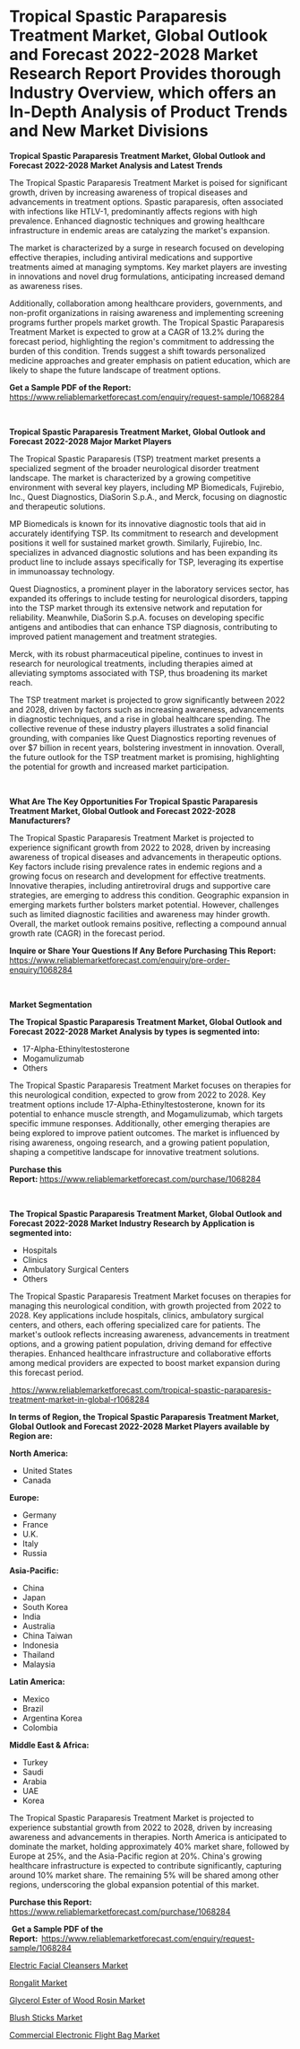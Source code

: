 <p><h1>Tropical Spastic Paraparesis Treatment Market, Global Outlook and Forecast 2022-2028 Market Research Report Provides thorough Industry Overview, which offers an In-Depth Analysis of Product Trends and New Market Divisions</h1></p><p><strong>Tropical Spastic Paraparesis Treatment Market, Global Outlook and Forecast 2022-2028 Market Analysis and Latest Trends</strong></p>
<p><p>The Tropical Spastic Paraparesis Treatment Market is poised for significant growth, driven by increasing awareness of tropical diseases and advancements in treatment options. Spastic paraparesis, often associated with infections like HTLV-1, predominantly affects regions with high prevalence. Enhanced diagnostic techniques and growing healthcare infrastructure in endemic areas are catalyzing the market's expansion.</p><p>The market is characterized by a surge in research focused on developing effective therapies, including antiviral medications and supportive treatments aimed at managing symptoms. Key market players are investing in innovations and novel drug formulations, anticipating increased demand as awareness rises. </p><p>Additionally, collaboration among healthcare providers, governments, and non-profit organizations in raising awareness and implementing screening programs further propels market growth. The Tropical Spastic Paraparesis Treatment Market is expected to grow at a CAGR of 13.2% during the forecast period, highlighting the region's commitment to addressing the burden of this condition. Trends suggest a shift towards personalized medicine approaches and greater emphasis on patient education, which are likely to shape the future landscape of treatment options.</p></p>
<p><strong>Get a Sample PDF of the Report:&nbsp;</strong> <a href="https://www.reliablemarketforecast.com/enquiry/request-sample/1068284">https://www.reliablemarketforecast.com/enquiry/request-sample/1068284</a></p>
<p>&nbsp;</p>
<p><strong>Tropical Spastic Paraparesis Treatment Market, Global Outlook and Forecast 2022-2028 Major Market Players</strong></p>
<p><p>The Tropical Spastic Paraparesis (TSP) treatment market presents a specialized segment of the broader neurological disorder treatment landscape. The market is characterized by a growing competitive environment with several key players, including MP Biomedicals, Fujirebio, Inc., Quest Diagnostics, DiaSorin S.p.A., and Merck, focusing on diagnostic and therapeutic solutions.</p><p>MP Biomedicals is known for its innovative diagnostic tools that aid in accurately identifying TSP. Its commitment to research and development positions it well for sustained market growth. Similarly, Fujirebio, Inc. specializes in advanced diagnostic solutions and has been expanding its product line to include assays specifically for TSP, leveraging its expertise in immunoassay technology.</p><p>Quest Diagnostics, a prominent player in the laboratory services sector, has expanded its offerings to include testing for neurological disorders, tapping into the TSP market through its extensive network and reputation for reliability. Meanwhile, DiaSorin S.p.A. focuses on developing specific antigens and antibodies that can enhance TSP diagnosis, contributing to improved patient management and treatment strategies.</p><p>Merck, with its robust pharmaceutical pipeline, continues to invest in research for neurological treatments, including therapies aimed at alleviating symptoms associated with TSP, thus broadening its market reach.</p><p>The TSP treatment market is projected to grow significantly between 2022 and 2028, driven by factors such as increasing awareness, advancements in diagnostic techniques, and a rise in global healthcare spending. The collective revenue of these industry players illustrates a solid financial grounding, with companies like Quest Diagnostics reporting revenues of over $7 billion in recent years, bolstering investment in innovation. Overall, the future outlook for the TSP treatment market is promising, highlighting the potential for growth and increased market participation.</p></p>
<p>&nbsp;</p>
<p><strong>What Are The Key Opportunities For Tropical Spastic Paraparesis Treatment Market, Global Outlook and Forecast 2022-2028 Manufacturers?</strong></p>
<p><p>The Tropical Spastic Paraparesis Treatment Market is projected to experience significant growth from 2022 to 2028, driven by increasing awareness of tropical diseases and advancements in therapeutic options. Key factors include rising prevalence rates in endemic regions and a growing focus on research and development for effective treatments. Innovative therapies, including antiretroviral drugs and supportive care strategies, are emerging to address this condition. Geographic expansion in emerging markets further bolsters market potential. However, challenges such as limited diagnostic facilities and awareness may hinder growth. Overall, the market outlook remains positive, reflecting a compound annual growth rate (CAGR) in the forecast period.</p></p>
<p><strong>Inquire or Share Your Questions If Any Before Purchasing This Report:</strong> <a href="https://www.reliablemarketforecast.com/enquiry/pre-order-enquiry/1068284">https://www.reliablemarketforecast.com/enquiry/pre-order-enquiry/1068284</a></p>
<p>&nbsp;</p>
<p><strong>Market Segmentation</strong></p>
<p><strong>The Tropical Spastic Paraparesis Treatment Market, Global Outlook and Forecast 2022-2028 Market Analysis by types is segmented into:</strong></p>
<p><ul><li>17-Alpha-Ethinyltestosterone</li><li>Mogamulizumab</li><li>Others</li></ul></p>
<p><p>The Tropical Spastic Paraparesis Treatment Market focuses on therapies for this neurological condition, expected to grow from 2022 to 2028. Key treatment options include 17-Alpha-Ethinyltestosterone, known for its potential to enhance muscle strength, and Mogamulizumab, which targets specific immune responses. Additionally, other emerging therapies are being explored to improve patient outcomes. The market is influenced by rising awareness, ongoing research, and a growing patient population, shaping a competitive landscape for innovative treatment solutions.</p></p>
<p><strong>Purchase this Report:&nbsp;</strong><a href="https://www.reliablemarketforecast.com/purchase/1068284">https://www.reliablemarketforecast.com/purchase/1068284</a></p>
<p>&nbsp;</p>
<p><strong>The Tropical Spastic Paraparesis Treatment Market, Global Outlook and Forecast 2022-2028 Market Industry Research by Application is segmented into:</strong></p>
<p><ul><li>Hospitals</li><li>Clinics</li><li>Ambulatory Surgical Centers</li><li>Others</li></ul></p>
<p><p>The Tropical Spastic Paraparesis Treatment Market focuses on therapies for managing this neurological condition, with growth projected from 2022 to 2028. Key applications include hospitals, clinics, ambulatory surgical centers, and others, each offering specialized care for patients. The market's outlook reflects increasing awareness, advancements in treatment options, and a growing patient population, driving demand for effective therapies. Enhanced healthcare infrastructure and collaborative efforts among medical providers are expected to boost market expansion during this forecast period.</p></p>
<p><a href="https://www.reliablemarketforecast.com/tropical-spastic-paraparesis-treatment-market-in-global-r1068284">&nbsp;https://www.reliablemarketforecast.com/tropical-spastic-paraparesis-treatment-market-in-global-r1068284</a></p>
<p><strong>In terms of Region, the Tropical Spastic Paraparesis Treatment Market, Global Outlook and Forecast 2022-2028 Market Players available by Region are:</strong></p>
<p>
    <p> <strong> North America: </strong>
        <ul>
            <li>United States</li>
            <li>Canada</li>
        </ul>
        </p> 
    <p> <strong> Europe: </strong>
        <ul>
            <li>Germany</li>
            <li>France</li>
            <li>U.K.</li>
            <li>Italy</li>
            <li>Russia</li>
        </ul>
        </p> 
    <p> <strong> Asia-Pacific: </strong>
        <ul>
            <li>China</li>
            <li>Japan</li>
            <li>South Korea</li>
            <li>India</li>
            <li>Australia</li>
            <li>China Taiwan</li>
            <li>Indonesia</li>
            <li>Thailand</li>
            <li>Malaysia</li>
        </ul>
        </p> 
    <p> <strong> Latin America: </strong>
        <ul>
            <li>Mexico</li>
            <li>Brazil</li>
            <li>Argentina Korea</li>
            <li>Colombia</li>
        </ul>
        </p> 
    <p> <strong> Middle East & Africa: </strong>
        <ul>
            <li>Turkey</li>
            <li>Saudi</li>
            <li>Arabia</li>
            <li>UAE</li>
            <li>Korea</li>
        </ul>
    </p>
    </p>
<p><p>The Tropical Spastic Paraparesis Treatment Market is projected to experience substantial growth from 2022 to 2028, driven by increasing awareness and advancements in therapies. North America is anticipated to dominate the market, holding approximately 40% market share, followed by Europe at 25%, and the Asia-Pacific region at 20%. China's growing healthcare infrastructure is expected to contribute significantly, capturing around 10% market share. The remaining 5% will be shared among other regions, underscoring the global expansion potential of this market.</p></p>
<p><strong>Purchase this Report: </strong><a href="https://www.reliablemarketforecast.com/purchase/1068284">https://www.reliablemarketforecast.com/purchase/1068284</a></p>
<p>&nbsp;<strong>Get a Sample PDF of the Report:&nbsp;&nbsp;</strong><a href="https://www.reliablemarketforecast.com/enquiry/request-sample/1068284">https://www.reliablemarketforecast.com/enquiry/request-sample/1068284</a></p>
<p><strong></strong></p>
<p><p><a href="https://medium.com/@brisistensen57567/what-is-electric-facial-cleansers-market-e4d6c8736fa7?postPublishedType=initial">Electric Facial Cleansers Market</a></p><p><a href="https://issuu.com/reportprime-2/docs/rongalit-market-size-2030.pptx_4bc589ef071792">Rongalit Market</a></p><p><a href="https://issuu.com/reportprime-2/docs/glycerol-ester-of-wood-rosin-market_9b894bc3ededea">Glycerol Ester of Wood Rosin Market</a></p><p><a href="https://medium.com/@brisistensen57567/the-blush-sticks-market-research-report-provides-an-in-depth-and-up-to-date-analysis-of-the-1bdd951afbf7?postPublishedType=initial">Blush Sticks Market</a></p><p><a href="https://www.linkedin.com/pulse/comprehensive-look-product-type-hardwaresoftware-application-v650f?trackingId=K0p%2BB0PpQzSQwgm10bMWcA%3D%3D">Commercial Electronic Flight Bag Market</a></p></p>